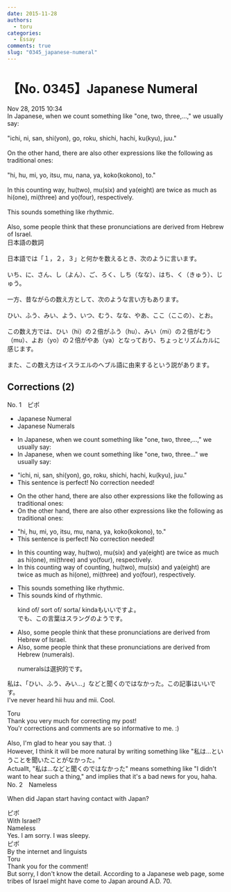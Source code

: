 ```yaml
---
date: 2015-11-28
authors:
  - toru
categories:
  - Essay
comments: true
slug: "0345_japanese-numeral"
---
```


# 【No. 0345】Japanese Numeral
<div class="date">Nov 28, 2015 10:34</div>
<div id="post"><div id="body_show_ori">
In Japanese, when we count something like "one, two, three,...," we usually say:<br/><br/>"ichi, ni, san, shi(yon), go, roku, shichi, hachi, ku(kyu), juu."<br/><br/>On the other hand, there are also other expressions like the following as traditional ones:<br/><br/>"hi, hu, mi, yo, itsu, mu, nana, ya, koko(kokono), to."<br/><br/>In this counting way, hu(two), mu(six) and ya(eight) are twice as much as hi(one), mi(three) and yo(four), respectively.<br/><br/>This sounds something like rhythmic.<br/><br/>Also, some people think that these pronunciations are derived from Hebrew of Israel.
</div></div>

<!-- more -->

<div id="post_ja"><div id="body_show_mo">
日本語の数詞<br/><br/>日本語では「１，２，３」と何かを数えるとき、次のように言います。<br/><br/>いち、に、さん、し（よん）、ご、ろく、しち（なな）、はち、く（きゅう）、じゅう。<br/><br/>一方、昔ながらの数え方として、次のような言い方もあります。<br/><br/>ひい、ふう、みい、よう、いつ、むう、なな、やあ、ここ（ここの）、とお。<br/><br/>この数え方では、ひい（hi）の２倍がふう（hu）、みい（mi）の２倍がむう（mu）、よお（yo）の２倍がやあ（ya）となっており、ちょっとリズムカルに感じます。<br/><br/>また、この数え方はイスラエルのヘブル語に由来するという説があります。
</div></div>

## Corrections (2)
<div id="block"><div class="first_name"> No. 1　<span class="just_name">ピポ</span></div><div id="block2">
<ul class="correction_field">
<li class="incorrect">Japanese Numeral</li>
<li class="corrected correct">
Japanese Numeral<span class="f_blue">s</span>
</li>
</ul>
<ul class="correction_field">
<li class="incorrect">In Japanese, when we count something like "one, two, three,...," we usually say:</li>
<li class="corrected correct">
In Japanese, when we count something like "one, two, three..." we usually say:
</li>
</ul>
<ul class="correction_field">
<li class="incorrect">"ichi, ni, san, shi(yon), go, roku, shichi, hachi, ku(kyu), juu."</li>
<li class="corrected perfect">This sentence is perfect! No correction needed!</li>
</ul>
<ul class="correction_field">
<li class="incorrect">On the other hand, there are also other expressions like the following as traditional ones:</li>
<li class="corrected correct">
On the other hand, there are also other expressions like the following <span class="sline">as</span> traditional ones:
</li>
</ul>
<ul class="correction_field">
<li class="incorrect">"hi, hu, mi, yo, itsu, mu, nana, ya, koko(kokono), to."</li>
<li class="corrected perfect">This sentence is perfect! No correction needed!</li>
</ul>
<ul class="correction_field">
<li class="incorrect">In this counting way, hu(two), mu(six) and ya(eight) are twice as much as hi(one), mi(three) and yo(four), respectively.</li>
<li class="corrected correct">
In this <span class="sline"><span class="f_red">counting</span></span> way <span class="f_blue">of counting</span>, hu(two), mu(six) and ya(eight) are twice as much as hi(one), mi(three) and yo(four), respectively.
</li>
</ul>
<ul class="correction_field">
<li class="incorrect">This sounds something like rhythmic.</li>
<li class="corrected correct">
This sounds <span class="f_blue">kind of</span> rhythmic.
<p class="correction_comment">kind of/ sort of/ sorta/ kindaもいいですよ。<br/>でも、この言葉はスラングのようです。</p>
</li>
</ul>
<ul class="correction_field">
<li class="incorrect">Also, some people think that these pronunciations are derived from Hebrew of Israel.</li>
<li class="corrected correct">
Also, some people think that these pronunciations are derived from Hebrew (numerals).
<p class="correction_comment">numeralsは選択的です。</p>
</li>
</ul>
<p class="comment_small">
 私は、「ひい、ふう、みい…」などと聞くのではなかった。この記事はいいです。
 <br/>
 I've never heard hii huu and mii. Cool.
</p>

</div><div class="name"><span class="just_name">Toru</span><br>
Thank you very much for correcting my post!<br/>You'r corrections and comments are so informative to me. :)<br/><br/>Also, I'm glad to hear you say that. :) <br/>However, I think it will be more natural by writing something like "私は...ということを聞いたことがなかった。"<br/>Actuallt, "私は...などと聞くのではなかった" means something like "I didn't want to hear such a thing," and implies that it's a bad news for you, haha.
</div>
</div>
<div id="block"><div class="first_name"> No. 2　<span class="just_name">Nameless</span></div><div id="block2">
<p class="comment_small">
 When did Japan start having contact with Japan?
</p>

</div><div class="name"><span class="just_name">ピポ</span><br>
With Israel?
</div>
<div class="name"><span class="just_name">Nameless</span><br>
Yes. I am sorry. I was sleepy.
</div>
<div class="name"><span class="just_name">ピポ</span><br>
By the internet and linguists
</div>
<div class="name"><span class="just_name">Toru</span><br>
Thank you for the comment!<br/>But sorry, I don't know the detail. According to a Japanese web page, some tribes of Israel might have come to Japan around A.D. 70.
</div>
</div>
